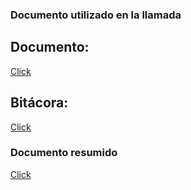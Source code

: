 ### Documento utilizado en la llamada

## Documento:
[Click](https://onedrive.live.com/view.aspx?resid=F6F42F5F998CBBED!354&ithint=file%2cdocx&authkey=!ALWIg7TLUEoHD54)
## Bitácora:
[Click](https://github.com/AldebaranLP/RepoCode-Pain_PE/tree/master/Materiales/Bitácora)

### Documento resumido

[Click](https://onedrive.live.com/view.aspx?resid=A7D60A9870ED6D0D!11299&ithint=file%2cdocx&authkey=!AIQVxN6WddnkAaU)
